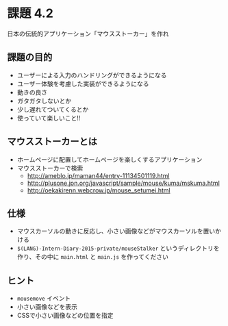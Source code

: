 課題 4.2
================================================================

日本の伝統的アプリケーション「マウスストーカー」を作れ

## 課題の目的

* ユーザーによる入力のハンドリングができるようになる
* ユーザー体験を考慮した実装ができるようになる
 * 動きの良さ
 * ガタガタしないとか
 * 少し遅れてついてくるとか
* 使っていて楽しいこと!!


## マウスストーカーとは

- ホームページに配置してホームページを楽しくするアプリケーション
- マウスストーカーで検索
  - http://ameblo.jp/maman44/entry-11134501119.html
  - http://plusone.jpn.org/javascript/sample/mouse/kuma/mskuma.html
  - http://oekakirenn.webcrow.jp/mouse_setumei.html


## 仕様

- マウスカーソルの動きに反応し、小さい画像などがマウスカーソルを置いかける
- `$(LANG)-Intern-Diary-2015-private/mouseStalker` というディレクトリを作り、その中に `main.html` と `main.js` を作ってください


## ヒント

+ `mousemove` イベント
+ 小さい画像などを表示
+ CSSで小さい画像などの位置を指定
